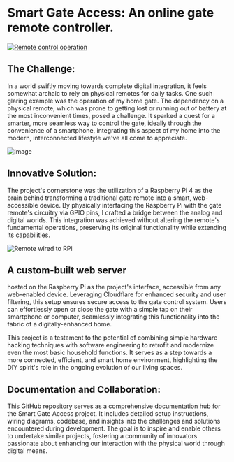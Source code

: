 # Smart Gate Access: An online gate remote controller.

[![Remote control operation](http://img.youtube.com/vi/EX7OhpWrqtY/0.jpg)](http://www.youtube.com/watch?v=EX7OhpWrqtY "Remote control operation")

## The Challenge:
In a world swiftly moving towards complete digital integration, it feels somewhat archaic to rely on physical remotes for daily tasks. One such glaring example was the operation of my home gate. The dependency on a physical remote, which was prone to getting lost or running out of battery at the most inconvenient times, posed a challenge. It sparked a quest for a smarter, more seamless way to control the gate, ideally through the convenience of a smartphone, integrating this aspect of my home into the modern, interconnected lifestyle we've all come to appreciate.

![image](https://github.com/Janosik8/Online-Gate-Remote/assets/132261486/a38dc691-7824-4816-80d0-a6190a81fda8)

## Innovative Solution:
The project's cornerstone was the utilization of a Raspberry Pi 4 as the brain behind transforming a traditional gate remote into a smart, web-accessible device. By physically interfacing the Raspberry Pi with the gate remote's circuitry via GPIO pins, I crafted a bridge between the analog and digital worlds. This integration was achieved without altering the remote's fundamental operations, preserving its original functionality while extending its capabilities.

![Remote wired to RPi](https://github.com/Janosik8/Online-Gate-Remote/assets/132261486/47f513ca-aaa7-4dcf-9048-bd8a0f3758a3)

## A custom-built web server 
hosted on the Raspberry Pi as the project's interface, accessible from any web-enabled device. Leveraging Cloudflare for enhanced security and user filtering, this setup ensures secure access to the gate control system. Users can effortlessly open or close the gate with a simple tap on their smartphone or computer, seamlessly integrating this functionality into the fabric of a digitally-enhanced home.

This project is a testament to the potential of combining simple hardware hacking techniques with software engineering to retrofit and modernize even the most basic household functions. It serves as a step towards a more connected, efficient, and smart home environment, highlighting the DIY spirit's role in the ongoing evolution of our living spaces.

## Documentation and Collaboration:
This GitHub repository serves as a comprehensive documentation hub for the Smart Gate Access project. It includes detailed setup instructions, wiring diagrams, codebase, and insights into the challenges and solutions encountered during development. The goal is to inspire and enable others to undertake similar projects, fostering a community of innovators passionate about enhancing our interaction with the physical world through digital means.
